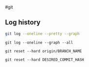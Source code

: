 #git

## Log history 

```sh
git log --oneline --pretty --graph
```


```shell
git log --oneline --graph --all
```


```shell
git reset --hard origin/BRANCH_NAME
```

```shell
git reset --hard DESIRED_COMMIT_HASH
```


